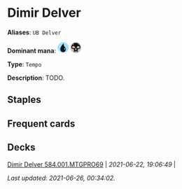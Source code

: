 # Dimir Delver

**Aliases**: `UB Delver`

**Dominant mana**: <img src="../resources/images/mana/U.png" width="25"/> <img src="../resources/images/mana/B.png" width="25"/>

**Type**: `Tempo`

**Description**: TODO.

## **Staples**



## **Frequent cards**



## **Decks**

[Dimir Delver 584.001.MTGPRO69](https://deckstats.net/decks/181430/2120535-dimir-delver-584-001-mtgpro69) | *2021-06-22, 19:06:49* |   


*Last updated: 2021-06-26, 00:34:02.*
